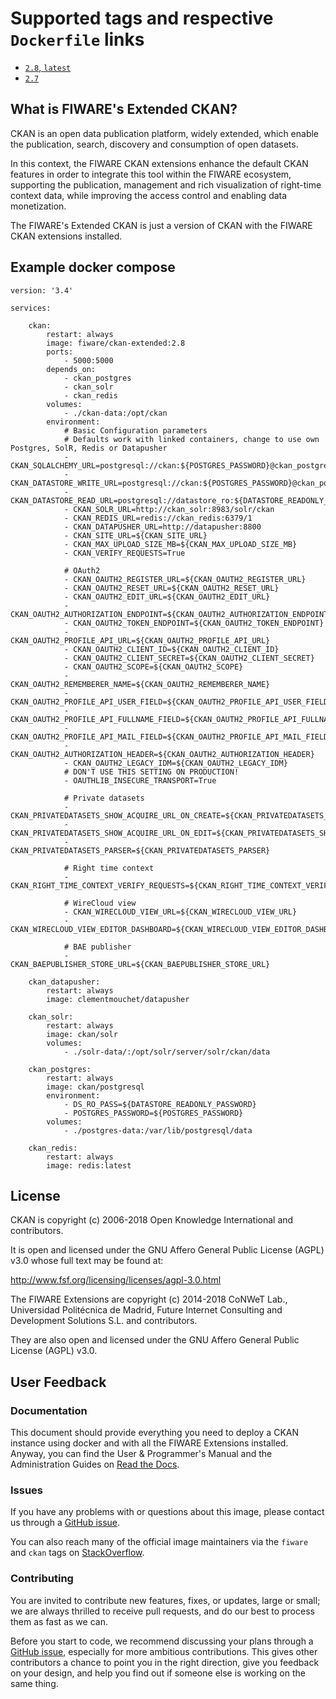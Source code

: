 # Supported tags and respective `Dockerfile` links

- [`2.8`, `latest`](https://github.com/conwetlab/FIWARE-CKAN-Extensions/blob/master/docker/Dockerfile)
- [`2.7`](https://github.com/conwetlab/FIWARE-CKAN-Extensions/blob/master/docker/Dockerfile-2.7)


## What is FIWARE's Extended CKAN?

CKAN is an open data publication platform, widely extended, which enable the publication, search, discovery and consumption of open datasets.

In this context, the FIWARE CKAN extensions enhance the default CKAN features in order to integrate this tool within the FIWARE ecosystem, supporting the publication, management and rich visualization of right-time context data, while improving the access control and enabling data monetization.

The FIWARE's Extended CKAN is just a version of CKAN with the FIWARE CKAN extensions installed.


## Example docker compose

```
version: '3.4'

services:

    ckan:
        restart: always
        image: fiware/ckan-extended:2.8
        ports:
            - 5000:5000
        depends_on:
            - ckan_postgres
            - ckan_solr
            - ckan_redis
        volumes:
            - ./ckan-data:/opt/ckan
        environment:
            # Basic Configuration parameters
            # Defaults work with linked containers, change to use own Postgres, SolR, Redis or Datapusher
            - CKAN_SQLALCHEMY_URL=postgresql://ckan:${POSTGRES_PASSWORD}@ckan_postgres/ckan
            - CKAN_DATASTORE_WRITE_URL=postgresql://ckan:${POSTGRES_PASSWORD}@ckan_postgres/datastore
            - CKAN_DATASTORE_READ_URL=postgresql://datastore_ro:${DATASTORE_READONLY_PASSWORD}@ckan_postgres/datastore
            - CKAN_SOLR_URL=http://ckan_solr:8983/solr/ckan
            - CKAN_REDIS_URL=redis://ckan_redis:6379/1
            - CKAN_DATAPUSHER_URL=http://datapusher:8800
            - CKAN_SITE_URL=${CKAN_SITE_URL}
            - CKAN_MAX_UPLOAD_SIZE_MB=${CKAN_MAX_UPLOAD_SIZE_MB}
            - CKAN_VERIFY_REQUESTS=True

            # OAuth2
            - CKAN_OAUTH2_REGISTER_URL=${CKAN_OAUTH2_REGISTER_URL}
            - CKAN_OAUTH2_RESET_URL=${CKAN_OAUTH2_RESET_URL}
            - CKAN_OAUTH2_EDIT_URL=${CKAN_OAUTH2_EDIT_URL}
            - CKAN_OAUTH2_AUTHORIZATION_ENDPOINT=${CKAN_OAUTH2_AUTHORIZATION_ENDPOINT}
            - CKAN_OAUTH2_TOKEN_ENDPOINT=${CKAN_OAUTH2_TOKEN_ENDPOINT}
            - CKAN_OAUTH2_PROFILE_API_URL=${CKAN_OAUTH2_PROFILE_API_URL}
            - CKAN_OAUTH2_CLIENT_ID=${CKAN_OAUTH2_CLIENT_ID}
            - CKAN_OAUTH2_CLIENT_SECRET=${CKAN_OAUTH2_CLIENT_SECRET}
            - CKAN_OAUTH2_SCOPE=${CKAN_OAUTH2_SCOPE}
            - CKAN_OAUTH2_REMEMBERER_NAME=${CKAN_OAUTH2_REMEMBERER_NAME}
            - CKAN_OAUTH2_PROFILE_API_USER_FIELD=${CKAN_OAUTH2_PROFILE_API_USER_FIELD}
            - CKAN_OAUTH2_PROFILE_API_FULLNAME_FIELD=${CKAN_OAUTH2_PROFILE_API_FULLNAME_FIELD}
            - CKAN_OAUTH2_PROFILE_API_MAIL_FIELD=${CKAN_OAUTH2_PROFILE_API_MAIL_FIELD}
            - CKAN_OAUTH2_AUTHORIZATION_HEADER=${CKAN_OAUTH2_AUTHORIZATION_HEADER}
            - CKAN_OAUTH2_LEGACY_IDM=${CKAN_OAUTH2_LEGACY_IDM}
            # DON'T USE THIS SETTING ON PRODUCTION!
            - OAUTHLIB_INSECURE_TRANSPORT=True

            # Private datasets
            - CKAN_PRIVATEDATASETS_SHOW_ACQUIRE_URL_ON_CREATE=${CKAN_PRIVATEDATASETS_SHOW_ACQUIRE_URL_ON_CREATE}
            - CKAN_PRIVATEDATASETS_SHOW_ACQUIRE_URL_ON_EDIT=${CKAN_PRIVATEDATASETS_SHOW_ACQUIRE_URL_ON_EDIT}
            - CKAN_PRIVATEDATASETS_PARSER=${CKAN_PRIVATEDATASETS_PARSER}

            # Right time context
            - CKAN_RIGHT_TIME_CONTEXT_VERIFY_REQUESTS=${CKAN_RIGHT_TIME_CONTEXT_VERIFY_REQUESTS}

            # WireCloud view
            - CKAN_WIRECLOUD_VIEW_URL=${CKAN_WIRECLOUD_VIEW_URL}
            - CKAN_WIRECLOUD_VIEW_EDITOR_DASHBOARD=${CKAN_WIRECLOUD_VIEW_EDITOR_DASHBOARD}

            # BAE publisher
            - CKAN_BAEPUBLISHER_STORE_URL=${CKAN_BAEPUBLISHER_STORE_URL}

    ckan_datapusher:
        restart: always
        image: clementmouchet/datapusher

    ckan_solr:
        restart: always
        image: ckan/solr
        volumes:
            - ./solr-data/:/opt/solr/server/solr/ckan/data

    ckan_postgres:
        restart: always
        image: ckan/postgresql
        environment:
            - DS_RO_PASS=${DATASTORE_READONLY_PASSWORD}
            - POSTGRES_PASSWORD=${POSTGRES_PASSWORD}
        volumes:
            - ./postgres-data:/var/lib/postgresql/data

    ckan_redis:
        restart: always
        image: redis:latest
```

## License

CKAN is copyright (c) 2006-2018 Open Knowledge International and contributors.

It is open and licensed under the GNU Affero General Public License (AGPL) v3.0 whose full text may be found at:

http://www.fsf.org/licensing/licenses/agpl-3.0.html

The FIWARE Extensions are copyright (c) 2014-2018 CoNWeT Lab., Universidad Politécnica de Madrid, Future Internet Consulting and Development Solutions S.L. and contributors.

They are also open and licensed under the GNU Affero General Public License (AGPL) v3.0.

## User Feedback

### Documentation

This document should provide everything you need to deploy a CKAN instance using docker and with all the FIWARE Extensions installed. Anyway, you can find the User & Programmer's Manual and the Administration Guides on [Read the Docs](https://fiware-ckan-extensions.readthedocs.io/en/stable/).

### Issues

If you have any problems with or questions about this image, please contact us through a [GitHub issue](https://github.com/conwetlab/FIWARE-CKAN-Extensions/issues).

You can also reach many of the official image maintainers via the `fiware` and `ckan` tags on [StackOverflow](https://stackoverflow.com/questions/tagged/fiware+ckan).

### Contributing

You are invited to contribute new features, fixes, or updates, large or small; we are always thrilled to receive pull requests, and do our best to process them as fast as we can.

Before you start to code, we recommend discussing your plans through a [GitHub issue](https://github.com/conwetlab/FIWARE-CKAN-Extensions/issues), especially for more ambitious contributions. This gives other contributors a chance to point you in the right direction, give you feedback on your design, and help you find out if someone else is working on the same thing.

